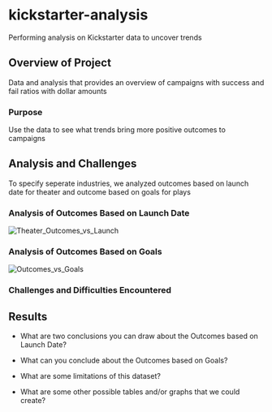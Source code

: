 # kickstarter-analysis
Performing analysis on Kickstarter data to uncover trends

## Overview of Project
Data and analysis that provides an overview of campaigns with success and fail ratios with dollar amounts

### Purpose
Use the data to see what trends bring more positive outcomes to campaigns

## Analysis and Challenges
To specify seperate industries, we analyzed outcomes based on launch date for theater and outcome based on goals for plays

### Analysis of Outcomes Based on Launch Date
![Theater_Outcomes_vs_Launch](https://user-images.githubusercontent.com/28042169/148670403-4f955ba4-b7c5-4834-9167-b672e486974e.png)

### Analysis of Outcomes Based on Goals
![Outcomes_vs_Goals](https://user-images.githubusercontent.com/28042169/148670363-26b891fd-1c2d-484f-a879-61eb8d69d6ac.png)

### Challenges and Difficulties Encountered

## Results

- What are two conclusions you can draw about the Outcomes based on Launch Date?

- What can you conclude about the Outcomes based on Goals?

- What are some limitations of this dataset?

- What are some other possible tables and/or graphs that we could create?
